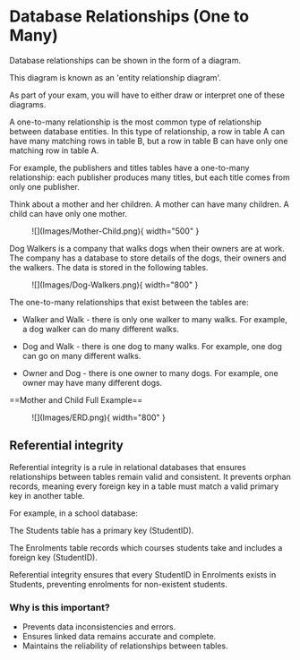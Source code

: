 # Database Relationships (One to Many)

Database relationships can be shown in the form of a diagram. 

This diagram is known as an 'entity relationship diagram'. 

As part of your exam, you will have to either draw or interpret one of these diagrams. 

A one-to-many relationship is the most common type of relationship between database entities. In this type of relationship, a row in table A can have many matching rows in table B, but a row in table B can have only one matching row in table A. 

For example, the publishers and titles tables have a one-to-many relationship: each publisher produces many titles, but each title comes from only one publisher.

Think about a mother and her children. A mother can have many children. A child can have only one mother. 

<figure markdown="span">
  ![](Images/Mother-Child.png){ width="500" }
</figure>

Dog Walkers is a company that walks dogs when their owners are at work. The company has a database to store details of the dogs, their owners and the walkers. The data is stored in the following tables.

<figure markdown="span">
  ![](Images/Dog-Walkers.png){ width="800" }
</figure>

The one-to-many relationships that exist between the tables are:

* Walker and Walk - there is only one walker to many walks. For example, a dog walker can do many different walks.

* Dog and Walk - there is one dog to many walks. For example, one dog can go on many different walks.

* Owner and Dog - there is one owner to many dogs. For example, one owner may have many different dogs.

==Mother and Child Full Example==

<figure markdown="span">
  ![](Images/ERD.png){ width="800" }
</figure>

## Referential integrity

Referential integrity is a rule in relational databases that ensures relationships between tables remain valid and consistent. It prevents orphan records, meaning every foreign key in a table must match a valid primary key in another table.

For example, in a school database:

The Students table has a primary key (StudentID).

The Enrolments table records which courses students take and includes a foreign key (StudentID).

Referential integrity ensures that every StudentID in Enrolments exists in Students, preventing enrolments for non-existent students.

### Why is this important?

* Prevents data inconsistencies and errors.
* Ensures linked data remains accurate and complete.
* Maintains the reliability of relationships between tables.